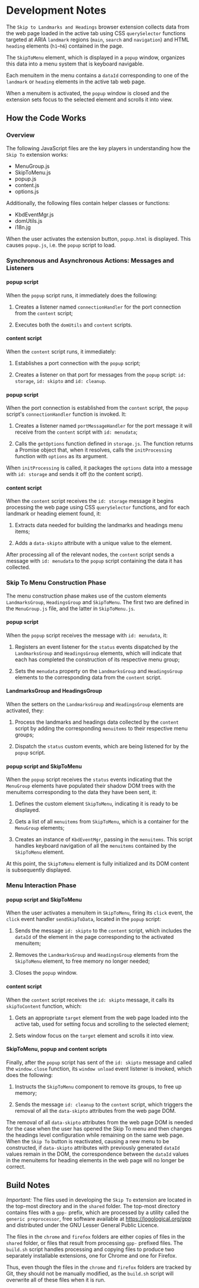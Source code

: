 # Development Notes

The `Skip to Landmarks and Headings` browser extension collects data from the
web page loaded in the active tab using CSS `querySelector` functions targeted
at ARIA `landmark` regions (`main`, `search` and `navigation`) and HTML
`heading` elements (`h1`–`h6`) contained in the page.

The `SkipToMenu` element, which is displayed in a `popup` window, organizes
this data into a menu system that is keyboard navigable.

Each menuitem in the menu contains a `dataId` corresponding to one of the
`landmark` or `heading` elements in the active tab web page.

When a menuitem is activated, the `popup` window is closed and the extension
sets focus to the selected element and scrolls it into view.

## How the Code Works

### Overview

The following JavaScript files are the key players in understanding how the
`Skip To` extension works:

* MenuGroup.js
* SkipToMenu.js
* popup.js
* content.js
* options.js

Additionally, the following files contain helper classes or functions:

* KbdEventMgr.js
* domUtils.js
* i18n.jg

When the user activates the extension button, `popup.html` is displayed.
This causes `popup.js`, i.e. the `popup` script to load.

### Synchronous and Asynchronous Actions: Messages and Listeners

#### popup script

When the `popup` script runs, it immediately does the following:

1. Creates a listener named `connectionHandler` for the port connection
   from the `content` script;

1. Executes both the `domUtils` and `content` scripts.

#### content script

When the `content` script runs, it immediately:

1. Establishes a port connection with the `popup` script;

1. Creates a listener on that port for messages from the `popup` script:
   `id: storage`, `id: skipto` and `id: cleanup`.

#### popup script

When the port connection is established from the `content` script, the `popup`
script's `connectionHandler` function is invoked. It:

1. Creates a listener named `portMessageHandler` for the port message it will
   receive from the `content` script with `id: menudata`;

1. Calls the `getOptions` function defined in `storage.js`. The function
   returns a Promise object that, when it resolves, calls the `initProcessing`
   function with `options` as its argument.

When `initProcessing` is called, it packages the `options` data into a message
with `id: storage` and sends it off (to the content script).

#### content script

When the `content` script receives the `id: storage` message it begins
processing the web page using CSS `querySelector` functions, and for each
landmark or heading element found, it:

1. Extracts data needed for building the landmarks and headings menu items;

1. Adds a `data-skipto` attribute with a unique value to the element.

After processing all of the relevant nodes, the `content` script sends a
message with `id: menudata` to the `popup` script containing the data it has
collected.

### Skip To Menu Construction Phase

The menu construction phase makes use of the custom elements `LandmarksGroup`,
`HeadingsGroup` and `SkipToMenu`. The first two are defined in the
`MenuGroup.js` file, and the latter in `SkipToMenu.js`.

#### popup script

When the `popup` script receives the message with `id: menudata`, it:

1. Registers an event listener for the `status` events dispatched by the
   `LandmarksGroup` and `HeadingsGroup` elements, which will indicate that
   each has completed the construction of its respective menu group;

1. Sets the `menudata` property on the `LandmarksGroup` and `HeadingsGroup`
   elements to the corresponding data from the `content` script.

#### LandmarksGroup and HeadingsGroup

When the setters on the `LandmarksGroup` and `HeadingsGroup` elements are
activated, they:

1. Process the landmarks and headings data collected by the `content` script
   by adding the corresponding `menuitems` to their respective menu groups;

1. Dispatch the `status` custom events, which are being listened for by the
  `popup` script.

#### popup script and SkipToMenu

When the `popup` script receives the `status` events indicating that the
`MenuGroup` elements have populated their shadow DOM trees with the menuitems
corresponding to the data they have been sent, it:

1. Defines the custom element `SkipToMenu`, indicating it is ready to be
   displayed.

1. Gets a list of all `menuitems` from `SkipToMenu`, which is a container
   for the `MenuGroup` elements;

1. Creates an instance of `KbdEventMgr`, passing in the `menuitems`. This
   script handles keyboard navigation of all the `menuitems` contained by
   the `SkipToMenu` element.

At this point, the `SkipToMenu` element is fully initialized and its DOM
content is subsequently displayed.

### Menu Interaction Phase

#### popup script and SkipToMenu

When the user activates a menuitem in `SkipToMenu`, firing its `click` event,
the `click` event handler `sendSkipToData`, located in the `popup` script:

1. Sends the message `id: skipto` to the `content` script, which includes the
  `dataId` of the element in the page corresponding to the activated menuitem;

1. Removes the `LandmarksGroup` and `HeadingsGroup` elements from the
   `SkipToMenu` element, to free memory no longer needed;

1. Closes the `popup` window.

#### content script

When the `content` script receives the `id: skipto` message, it calls its
`skipToContent` function, which:

1. Gets an appropriate `target` element from the web page loaded into the
   active tab, used for setting focus and scrolling to the selected element;

1. Sets window focus on the `target` element and scrolls it into view.

#### SkipToMenu, popup and content scripts

Finally, after the `popup` script has sent of the `id: skipto` message and
called the `window.close` function, its `window unload` event listener is
invoked, which does the following:

1. Instructs the `SkipToMenu` component to remove its groups, to free up
   memory;

1. Sends the message `id: cleanup` to the `content` script, which triggers
   the removal of all the `data-skipto` attributes from the web page DOM.

The removal of all `data-skipto` attributes from the web page DOM is needed
for the case when the user has opened the Skip To menu and then changes the
headings level configuration while remaining on the same web page. When the
`Skip To` button is reactivated, causing a new menu to be constructed, if
`data-skipto` attributes with previously generated `dataId` values remain in
the DOM, the correspondence between the `dataId` values in the menuitems
for heading elements in the web page will no longer be correct.

## Build Notes

_Important:_ The files used in developing the `Skip To` extension are located
in the top-most directory and in the `shared` folder. The top-most directory
contains files with a `gpp-` prefix, which are processed by a utility called
the `generic preprocessor`, free software available at
https://logological.org/gpp and distributed under the  GNU Lesser General
Public Licence.

The files in the `chrome` and `firefox` folders are either copies of files in
the `shared` folder, or files that result from processing `gpp-` prefixed
files. The `build.sh` script handles processing and copying files to produce
two separately installable extensions, one for Chrome and one for Firefox.

Thus, even though the files in the `chrome` and `firefox` folders are tracked
by Git, they should not be manually modified, as the `build.sh` script will
overwrite all of these files when it is run.
